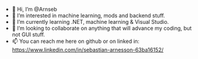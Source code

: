 - 👋 Hi, I’m @Arnseb
- 👀 I’m interested in machine learning, mods and backend stuff.
- 🌱 I’m currently learning .NET, machine learning & Visual Studio.
- 💞️ I’m looking to collaborate on anything that will advance my coding, but not GUI stuff.
- 📫 You can reach me here on github or on linked in: https://www.linkedin.com/in/sebastian-arnesson-63ba16152/

<!---
Arnseb/Arnseb is a ✨ special ✨ repository because its `README.md` (this file) appears on your GitHub profile.
You can click the Preview link to take a look at your changes.
--->
